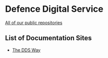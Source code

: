 # Defence Digital Service

[All of our public repositories](https://github.com/defencedigital)

## List of Documentation Sites
- [The DDS Way](https://defencedigital.github.io/dds-way/)
